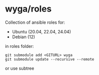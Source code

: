 # wyga/roles

Collection of ansible roles for:

 - Ubuntu (20.04, 22.04, 24.04)
 - Debian (12)

in roles folder:
```
git submodule add <GITURL> wyga
git submodule update --recursive --remote
```
or use subtree
